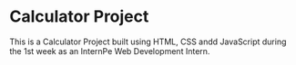# Calculator Project

This is a Calculator Project built using HTML, CSS andd JavaScript during the 1st week as an InternPe Web Development Intern.
